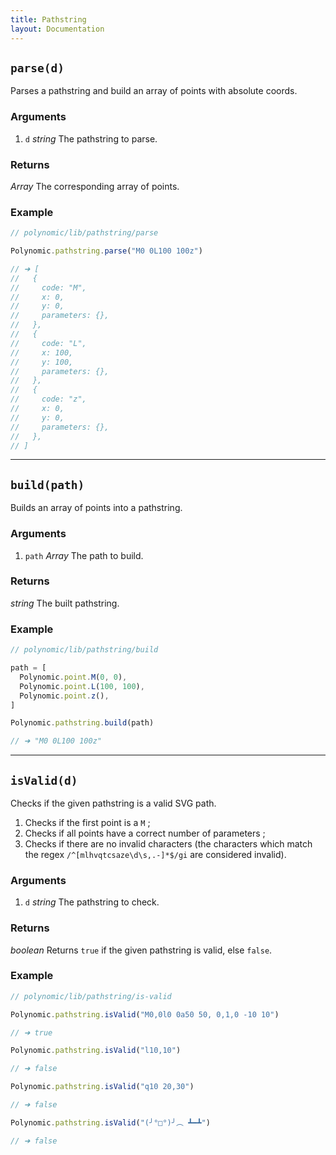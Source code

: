 ```yaml
---
title: Pathstring
layout: Documentation
---
```


## `parse(d)`

Parses a pathstring and build an array of points with absolute coords.

### Arguments

1. `d` *string* The pathstring to parse.

### Returns

*Array* The corresponding array of points.

### Example

```js
// polynomic/lib/pathstring/parse

Polynomic.pathstring.parse("M0 0L100 100z")

// ➜ [
//   {
//     code: "M",
//     x: 0,
//     y: 0,
//     parameters: {},
//   },
//   {
//     code: "L",
//     x: 100,
//     y: 100,
//     parameters: {},
//   },
//   {
//     code: "z",
//     x: 0,
//     y: 0,
//     parameters: {},
//   },
// ]
```

---

## `build(path)`

Builds an array of points into a pathstring.

### Arguments

1. `path` *Array* The path to build.

### Returns

*string* The built pathstring.

### Example

```js
// polynomic/lib/pathstring/build

path = [
  Polynomic.point.M(0, 0),
  Polynomic.point.L(100, 100),
  Polynomic.point.z(),
]

Polynomic.pathstring.build(path)

// ➜ "M0 0L100 100z"
```

---

## `isValid(d)`

Checks if the given pathstring is a valid SVG path.

1. Checks if the first point is a `M` ;
2. Checks if all points have a correct number of parameters ;
3. Checks if there are no invalid characters (the characters which match the regex `/^[mlhvqtcsaze\d\s,.-]*$/gi` are considered invalid).

### Arguments

1. `d` *string* The pathstring to check.

### Returns

*boolean* Returns `true` if the given pathstring is valid, else `false`.

### Example

```js
// polynomic/lib/pathstring/is-valid

Polynomic.pathstring.isValid("M0,0l0 0a50 50, 0,1,0 -10 10")

// ➜ true

Polynomic.pathstring.isValid("l10,10")

// ➜ false

Polynomic.pathstring.isValid("q10 20,30")

// ➜ false

Polynomic.pathstring.isValid("(╯°□°)╯︵ ┻━┻")

// ➜ false
```
